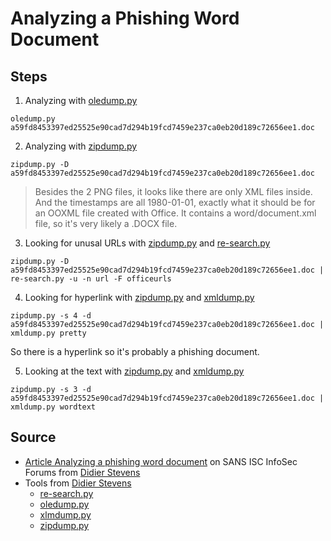 # Analyzing a Phishing Word Document

## Steps 

1. Analyzing with [oledump.py](oledump/oledump.py)
   
```oledump.py a59fd8453397ed25525e90cad7d294b19fcd7459e237ca0eb20d189c72656ee1.doc```

2. Analyzing with [zipdump.py](zipdump.py)

```zipdump.py -D a59fd8453397ed25525e90cad7d294b19fcd7459e237ca0eb20d189c72656ee1.doc```

> Besides the 2 PNG files, it looks like there are only XML files inside. And the timestamps are all 1980-01-01, exactly what it should be for an OOXML file created with Office. It contains a word/document.xml file, so it's very likely a .DOCX file.

3. Looking for unusal URLs with [zipdump.py](zipdump.py) and [re-search.py](re-search/re-search.py)

```zipdump.py -D a59fd8453397ed25525e90cad7d294b19fcd7459e237ca0eb20d189c72656ee1.doc | re-search.py -u -n url -F officeurls```

4. Looking for hyperlink with [zipdump.py](zipdump.py) and [xmldump.py](xmldump.py)

```zipdump.py -s 4 -d a59fd8453397ed25525e90cad7d294b19fcd7459e237ca0eb20d189c72656ee1.doc | xmldump.py pretty``` 

So there is a hyperlink so it's probably a phishing document.

5. Looking at the text with [zipdump.py](zipdump.py) and [xmldump.py](xmldump.py)
   
```zipdump.py -s 3 -d  a59fd8453397ed25525e90cad7d294b19fcd7459e237ca0eb20d189c72656ee1.doc | xmldump.py wordtext``` 


## Source

- [Article Analyzing a phishing word document](https://isc.sans.edu/forums/diary/Analyzing+a+Phishing+Word+Document/28562) on SANS ISC InfoSec Forums from [Didier Stevens](https://blog.didierstevens.com/)
- Tools from [Didier Stevens](https://blog.didierstevens.com/)
  - [re-search.py](https://blog.didierstevens.com/2022/04/23/update-re-search-py-version-0-0-19/)
  - [oledump.py](https://blog.didierstevens.com/2022/04/29/update-oledump-py-version-0-0-65/)
  - [xlmdump.py](https://blog.didierstevens.com/2021/07/04/update-xmldump-py-version-0-0-7/)
  - [zipdump.py](https://blog.didierstevens.com/2020/12/25/update-zipdump-py-version-0-0-21/)
